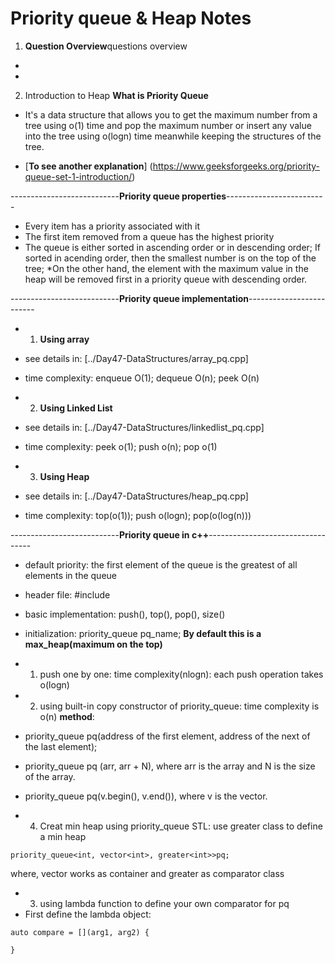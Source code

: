 # Priority queue & Heap Notes
1. **Question Overview**questions overview
* 
* 

2. Introduction to Heap
**What is Priority Queue**
* It's a data structure that allows you to get the maximum number from a tree using o(1) time
and pop the maximum number or insert any value into the tree using o(logn) time meanwhile
keeping the structures of the tree.

* [**To see another explanation**] (https://www.geeksforgeeks.org/priority-queue-set-1-introduction/)

---------------------------**Priority queue properties**-------------------------

* Every item has a priority associated with it
* The first item removed from a queue has the highest priority 
* The queue is either sorted in ascending order or in descending order;
If sorted in acending order, then the smallest number is on the top of the tree;
*On the other hand, the element with the maximum value in the heap will be removed first
in a priority queue with descending order.

---------------------------**Priority queue implementation**-------------------------
* 1. **Using array**
* see details in: [../Day47-DataStructures/array_pq.cpp]
* time complexity: enqueue O(1); dequeue O(n); peek O(n)

* 2. **Using Linked List**
* see details in: [../Day47-DataStructures/linkedlist_pq.cpp]
* time complexity: peek o(1); push o(n); pop o(1)

* 3. **Using Heap**
* see details in: [../Day47-DataStructures/heap_pq.cpp]
* time complexity: top(o(1)); push o(logn); pop(o(log(n)))

---------------------------**Priority queue in c++**----------------------------------
* default priority: the first element of the queue is the greatest of all elements in the queue
* header file: #include <queue>
* basic implementation: push(), top(), pop(), size()
* initialization: priority_queue<int> pq_name; **By default this is a max_heap(maximum on the top)**

* 1. push one by one: time complexity(nlogn): each push operation takes o(logn)
* 2. using built-in copy constructor of priority_queue: time complexity is o(n)
**method**:
* priority_queue<int> pq(address of the first element, address of the next of the last element);
* priority_queue<int> pq (arr, arr + N), where arr is the array and N is the size of the array.
* priority_queue<int> pq(v.begin(), v.end()), where v is the vector.

* 4. Creat min heap using priority_queue STL: use greater<int> class to define a min heap
```
priority_queue<int, vector<int>, greater<int>>pq;
```
where, vector<int> works as container and greater<int> as comparator class

* 3. using lambda function to define your own comparator for pq
* First define the lambda object:

```
auto compare = [](arg1, arg2) {

}
```





